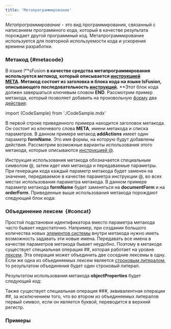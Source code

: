 ```yaml
---
title: 'Метапрограммирование'
---
```


*Метапрограммирование* - это вид программирования, связанный с написанием программного кода, который в качестве результата порождает другой программный код. Метапрограммирование используется для повторной используемости кода и ускорения времени разработки.  

### Метакод {#metacode}

В языке l**sFusion **в качестве средства метапрограммирования используется *метакод*, который описывается [инструкцией **META**](META_instruction.md). Метакод состоит из заголовка и блока кода на языке **lsFusion**, описывающего последовательность [инструкций](Instructions.md).** **Этот блок кода должен завершаться ключевым словом **END**. Рассмотрим пример метакода, который позволяет добавить на произвольную [форму](Forms.md) два [действия](Actions.md):

import {CodeSample} from './CodeSample.mdx'

<CodeSample url="https://ru-documentation.lsfusion.org/sample?file=MetaSample&block=definemeta1"/>

В первой строке приведенного примера находится заголовок метакода. Он состоит из ключевого слова **META**, имени метакода и списка параметров. В данном примере метакод **addActions** имеет один параметр **formName**. Это имя формы, на которую будут добавлены действия. Рассмотрим возможные варианты использования этого метакода, которые описываются [инструкцией @](Instruction_.md). 

<CodeSample url="https://ru-documentation.lsfusion.org/sample?file=MetaSample&block=implementmeta1"/>

Инструкция использования метакода обозначается специальным символом @, затем идет имя метакода и передаваемые параметры. При генерации кода каждый параметр метакода будет заменен на значение, передаваемое в качестве параметра инструкции @, во всех местах использования параметра метакода. В данном примере параметр метакода **formName** будет заменяться на **documentForm** и на **orderForm**. Приведенные выше использования метакода порождают следующий блок кода:

<CodeSample url="https://ru-documentation.lsfusion.org/sample?file=MetaSampleResult&block=resultmeta1"/>

### Объединение лексем  {#concat}

Простой подстановки идентификатора вместо параметра метакода часто бывает недостаточно. Например, при создании большого количества новых [элементов системы](Element_identification.md) внутри метакода нужно иметь возможность задавать эти новые имена. Передавать все имена в качестве параметров метакода бывает неудобно. Поэтому в метакоде существует специальная операция \#\#, которая работает на уровне [лексем](Tokens.md). Эта операция может объединить две соседние лексемы в одну. Если же одна из объединяемых лексем является [строковым литералом](Literals.md#strliteral-broken), то результатом объединения будет один строковый литерал.

<CodeSample url="https://ru-documentation.lsfusion.org/sample?file=MetaSample&block=definemeta2"/>

Результатом использования метакода **objectProperties** будет следующий код:

<CodeSample url="https://ru-documentation.lsfusion.org/sample?file=MetaSampleResult&block=resultmeta2"/>

Также существует специальная операция \#\#\#, эквивалентная операции \#\#, за исключением того, что во втором из объединяемых литералов первый символ, если он является буквой, переводится в верхний регистр.

### Примеры

<CodeSample url="https://ru-documentation.lsfusion.org/sample?file=InstructionSample&block=meta"/>
